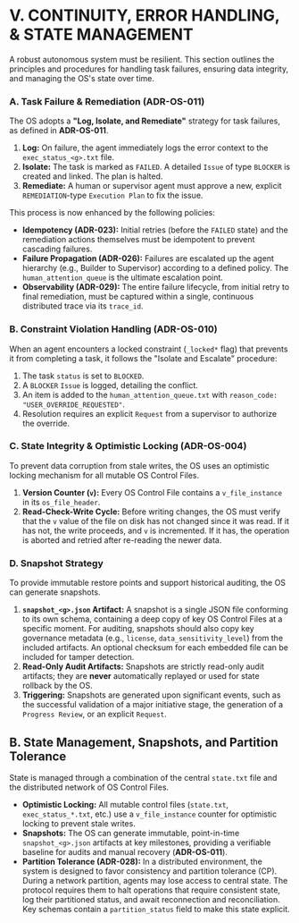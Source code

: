 # V. CONTINUITY, ERROR HANDLING, & STATE MANAGEMENT

A robust autonomous system must be resilient. This section outlines the principles and procedures for handling task failures, ensuring data integrity, and managing the OS's state over time.

### A. Task Failure & Remediation (ADR-OS-011)

The OS adopts a **"Log, Isolate, and Remediate"** strategy for task failures, as defined in **ADR-OS-011**.

1.  **Log:** On failure, the agent immediately logs the error context to the `exec_status_<g>.txt` file.
2.  **Isolate:** The task is marked as `FAILED`. A detailed `Issue` of type `BLOCKER` is created and linked. The plan is halted.
3.  **Remediate:** A human or supervisor agent must approve a new, explicit `REMEDIATION`-type `Execution Plan` to fix the issue.

This process is now enhanced by the following policies:
*   **Idempotency (ADR-023):** Initial retries (before the `FAILED` state) and the remediation actions themselves must be idempotent to prevent cascading failures.
*   **Failure Propagation (ADR-026):** Failures are escalated up the agent hierarchy (e.g., Builder to Supervisor) according to a defined policy. The `human_attention_queue` is the ultimate escalation point.
*   **Observability (ADR-029):** The entire failure lifecycle, from initial retry to final remediation, must be captured within a single, continuous distributed trace via its `trace_id`.

### B. Constraint Violation Handling (ADR-OS-010)

When an agent encounters a locked constraint (`_locked*` flag) that prevents it from completing a task, it follows the "Isolate and Escalate" procedure:
1.  The task `status` is set to `BLOCKED`.
2.  A `BLOCKER` `Issue` is logged, detailing the conflict.
3.  An item is added to the `human_attention_queue.txt` with `reason_code: "USER_OVERRIDE_REQUESTED"`.
4.  Resolution requires an explicit `Request` from a supervisor to authorize the override.

### C. State Integrity & Optimistic Locking (ADR-OS-004)

To prevent data corruption from stale writes, the OS uses an optimistic locking mechanism for all mutable OS Control Files.
1.  **Version Counter (`v`):** Every OS Control File contains a `v_file_instance` in its `os_file_header`.
2.  **Read-Check-Write Cycle:** Before writing changes, the OS must verify that the `v` value of the file on disk has not changed since it was read. If it has not, the write proceeds, and `v` is incremented. If it has, the operation is aborted and retried after re-reading the newer data.

### D. Snapshot Strategy

To provide immutable restore points and support historical auditing, the OS can generate snapshots.
1.  **`snapshot_<g>.json` Artifact:** A snapshot is a single JSON file conforming to its own schema, containing a deep copy of key OS Control Files at a specific moment. For auditing, snapshots should also copy key governance metadata (e.g., `license`, `data_sensitivity_level`) from the included artifacts. An optional checksum for each embedded file can be included for tamper detection.
2.  **Read-Only Audit Artifacts:** Snapshots are strictly read-only audit artifacts; they are **never** automatically replayed or used for state rollback by the OS.
3.  **Triggering:** Snapshots are generated upon significant events, such as the successful validation of a major initiative stage, the generation of a `Progress Review`, or an explicit `Request`.

## B. State Management, Snapshots, and Partition Tolerance

State is managed through a combination of the central `state.txt` file and the distributed network of OS Control Files.

*   **Optimistic Locking:** All mutable control files (`state.txt`, `exec_status_*.txt`, etc.) use a `v_file_instance` counter for optimistic locking to prevent stale writes.
*   **Snapshots:** The OS can generate immutable, point-in-time `snapshot_<g>.json` artifacts at key milestones, providing a verifiable baseline for audits and manual recovery (**ADR-OS-011**).
*   **Partition Tolerance (ADR-028):** In a distributed environment, the system is designed to favor consistency and partition tolerance (CP). During a network partition, agents may lose access to central state. The protocol requires them to halt operations that require consistent state, log their partitioned status, and await reconnection and reconciliation. Key schemas contain a `partition_status` field to make this state explicit.